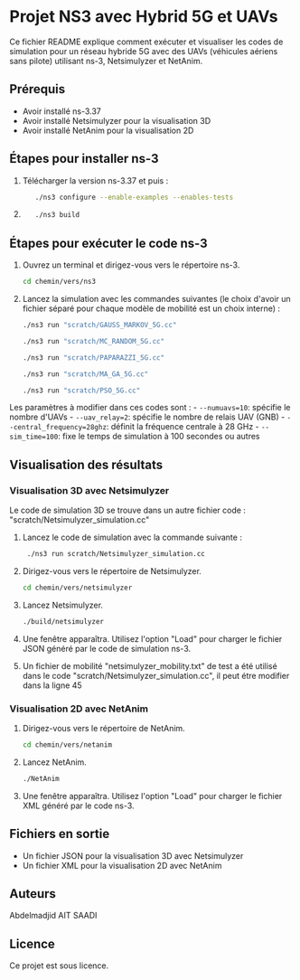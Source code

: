 # Projet NS3 avec Hybrid 5G et UAVs

Ce fichier README explique comment exécuter et visualiser les codes de simulation pour un réseau hybride 5G avec des UAVs (véhicules aériens sans pilote) utilisant ns-3, Netsimulyzer et NetAnim.

## Prérequis

- Avoir installé ns-3.37
- Avoir installé Netsimulyzer pour la visualisation 3D
- Avoir installé NetAnim pour la visualisation 2D

## Étapes pour installer ns-3
1. Télécharger la version ns-3.37 et puis : 

    ```bash
       ./ns3 configure --enable-examples --enables-tests
    ```
2. 
    ```bash
       ./ns3 build 
    ```

## Étapes pour exécuter le code ns-3

1. Ouvrez un terminal et dirigez-vous vers le répertoire ns-3.

    ```bash
    cd chemin/vers/ns3
    ```

2. Lancez la simulation avec les commandes suivantes (le choix d'avoir un fichier séparé pour chaque modèle de mobilité est un choix interne) :

    ```bash
    ./ns3 run "scratch/GAUSS_MARKOV_5G.cc"
    ```
    ```bash
    ./ns3 run "scratch/MC_RANDOM_5G.cc"
    ```
    ```bash
    ./ns3 run "scratch/PAPARAZZI_5G.cc"
    ```
    ```bash
    ./ns3 run "scratch/MA_GA_5G.cc"
    ```
    ```bash
    ./ns3 run "scratch/PSO_5G.cc"
    ```
Les paramètres à modifier dans ces codes sont : 
    - `--numuavs=10`: spécifie le nombre d'UAVs
    - `--uav_relay=2`: spécifie le nombre de relais UAV (GNB)
    - `--central_frequency=28ghz`: définit la fréquence centrale à 28 GHz
    - `--sim_time=100`: fixe le temps de simulation à 100 secondes ou autres

## Visualisation des résultats

### Visualisation 3D avec Netsimulyzer

Le code de simulation 3D se trouve dans un autre fichier code : "scratch/Netsimulyzer_simulation.cc"
1. Lancez le code de simulation avec la commande suivante :
   
   ```bash
    ./ns3 run scratch/Netsimulyzer_simulation.cc
   ```

2. Dirigez-vous vers le répertoire de Netsimulyzer.
    ```bash
    cd chemin/vers/netsimulyzer
    ```
2. Lancez Netsimulyzer.

    ```bash
    ./build/netsimulyzer
    ```

3. Une fenêtre apparaîtra. Utilisez l'option "Load" pour charger le fichier JSON généré par le code de simulation ns-3.
4. Un fichier de mobilité "netsimulyzer_mobility.txt" de test a été utilisé dans le code "scratch/Netsimulyzer_simulation.cc", il peut étre modifier dans la ligne 45

### Visualisation 2D avec NetAnim

1. Dirigez-vous vers le répertoire de NetAnim.

    ```bash
    cd chemin/vers/netanim
    ```

2. Lancez NetAnim.

    ```bash
    ./NetAnim
    ```

3. Une fenêtre apparaîtra. Utilisez l'option "Load" pour charger le fichier XML généré par le code ns-3.

## Fichiers en sortie

- Un fichier JSON pour la visualisation 3D avec Netsimulyzer
- Un fichier XML pour la visualisation 2D avec NetAnim

## Auteurs

Abdelmadjid AIT SAADI

## Licence

Ce projet est sous licence.